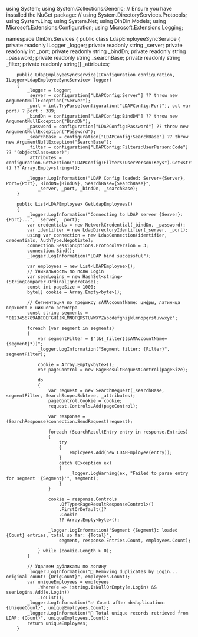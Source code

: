 using System;
using System.Collections.Generic;
// Ensure you have installed the NuGet package:
// <PackageReference Include="System.DirectoryServices.Protocols" Version="8.0.0" />
using System.DirectoryServices.Protocols;
using System.Linq;
using System.Net;
using DinDin.Models;
using Microsoft.Extensions.Configuration;
using Microsoft.Extensions.Logging;

namespace DinDin.Services
{
    public class LdapEmployeeSyncService
    {
        private readonly ILogger<LdapEmployeeSyncService> _logger;
        private readonly string _server;
        private readonly int _port;
        private readonly string _bindDn;
        private readonly string _password;
        private readonly string _searchBase;
        private readonly string _filter;
        private readonly string[] _attributes;

        public LdapEmployeeSyncService(IConfiguration configuration, ILogger<LdapEmployeeSyncService> logger)
        {
            _logger = logger;
            _server = configuration["LDAPConfig:Server"] ?? throw new ArgumentNullException("Server");
            _port = int.TryParse(configuration["LDAPConfig:Port"], out var port) ? port : 389;
            _bindDn = configuration["LDAPConfig:BindDN"] ?? throw new ArgumentNullException("BindDN");
            _password = configuration["LDAPConfig:Password"] ?? throw new ArgumentNullException("Password");
            _searchBase = configuration["LDAPConfig:SearchBase"] ?? throw new ArgumentNullException("SearchBase");
            _filter = configuration["LDAPConfig:Filters:UserPerson:Code"] ?? "(objectClass=user)";
            _attributes = configuration.GetSection("LDAPConfig:Filters:UserPerson:Keys").Get<string[]>() ?? Array.Empty<string>();

            _logger.LogInformation("LDAP Config loaded: Server={Server}, Port={Port}, BindDN={BindDN}, SearchBase={SearchBase}",
                _server, _port, _bindDn, _searchBase);
        }

        public List<LDAPEmployee> GetLdapEmployees()
        {
            _logger.LogInformation("Connecting to LDAP server {Server}:{Port}...", _server, _port);
            var credentials = new NetworkCredential(_bindDn, _password);
            var identifier = new LdapDirectoryIdentifier(_server, _port);
            using var connection = new LdapConnection(identifier, credentials, AuthType.Negotiate);
            connection.SessionOptions.ProtocolVersion = 3;
            connection.Bind();
            _logger.LogInformation("LDAP bind successful");

            var employees = new List<LDAPEmployee>();
            // Уникальность по полю Login
            var seenLogins = new HashSet<string>(StringComparer.OrdinalIgnoreCase);
            const int pageSize = 1000;
            byte[] cookie = Array.Empty<byte>();

            // Сегментация по префиксу sAMAccountName: цифры, латиница верхнего и нижнего регистра
            const string segments = "0123456789ABCDEFGHIJKLMNOPQRSTUVWXYZabcdefghijklmnopqrstuvwxyz";

            foreach (var segment in segments)
            {
                var segmentFilter = $"(&{_filter}(sAMAccountName={segment}*))";
                _logger.LogInformation("Segment filter: {Filter}", segmentFilter);

                cookie = Array.Empty<byte>();
                var pageControl = new PageResultRequestControl(pageSize);

                do
                {
                    var request = new SearchRequest(_searchBase, segmentFilter, SearchScope.Subtree, _attributes);
                    pageControl.Cookie = cookie;
                    request.Controls.Add(pageControl);

                    var response = (SearchResponse)connection.SendRequest(request);

                    foreach (SearchResultEntry entry in response.Entries)
                    {
                        try
                        {
                            employees.Add(new LDAPEmployee(entry));
                        }
                        catch (Exception ex)
                        {
                            _logger.LogWarning(ex, "Failed to parse entry for segment '{Segment}'", segment);
                        }
                    }

                    cookie = response.Controls
                        .OfType<PageResultResponseControl>()
                        .FirstOrDefault()?
                        .Cookie
                        ?? Array.Empty<byte>();

                    _logger.LogInformation("Segment {Segment}: loaded {Count} entries, total so far: {Total}",
                        segment, response.Entries.Count, employees.Count);

                } while (cookie.Length > 0);
            }

            // Удаляем дубликаты по логину
            _logger.LogInformation("🔄 Removing duplicates by Login... original count: {OrigCount}", employees.Count);
            var uniqueEmployees = employees
                .Where(e => !string.IsNullOrEmpty(e.Login) && seenLogins.Add(e.Login))
                .ToList();
            _logger.LogInformation("✅ Count after deduplication: {UniqueCount}", uniqueEmployees.Count);
            _logger.LogInformation("🎯 Total unique records retrieved from LDAP: {Count}", uniqueEmployees.Count);
            return uniqueEmployees;
        }
